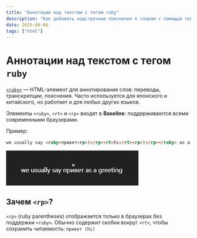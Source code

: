 ```yaml
---
title: "Аннотации над текстом с тегом ruby"
description: "Как добавить надстрочные пояснения к словам с помощью тега <ruby>. Применяется как для японского, китайского, так и любых других языков."
date: 2025-06-06
tags: ["html"]
---
```


# Аннотации над текстом с тегом `ruby`

[`<ruby>`](https://developer.mozilla.org/en-US/docs/Web/HTML/Reference/Elements/ruby) — HTML-элемент для аннотирования слов: переводы, транскрипции, пояснения. Часто используется для японского и китайского, но работает и для любых других языков.

Элементы `<ruby>`, `<rt>` и `<rp>` входят в **Baseline**: поддерживаются всеми современными браузерами.

Пример:

```html
we usually say <ruby>привет<rp>(</rp><rt>hi</rt><rp>)</rp></ruby> as a greeting
```

![example](./images/ruby.png)

## Зачем `<rp>`?

`<rp>` (ruby parentheses) отображается только в браузерах без поддержки `<ruby>`. Обычно содержит скобки вокруг `<rt>`, чтобы сохранить читаемость: `привет (hi)`
